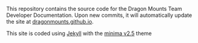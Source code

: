 This repository contains the source code for the Dragon Mounts Team Developer Documentation. Upon new commits, it will automatically update the site at
[dragonmounts.github.io](https://dragonmounts-team.github.io/DragonMounts.github.io/).

This site is coded using [Jekyll](https://jekyllrb.com/) with the [minima v2.5](https://github.com/jekyll/minima/tree/2.5-stable) theme
